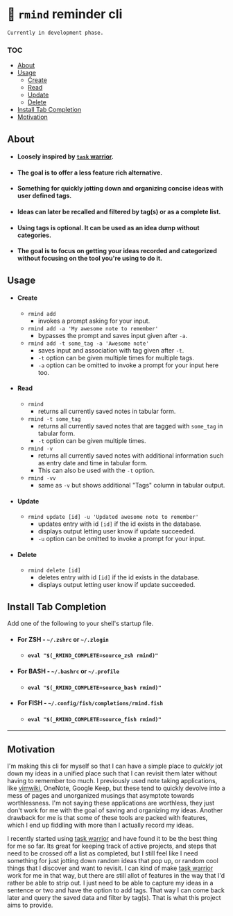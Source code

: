 # :ledger: `rmind` reminder cli

    Currently in development phase.

### TOC

-   [About](#about)
-   [Usage](#usage)
    -   [Create](#create)
    -   [Read](#read)
    -   [Update](#update)
    -   [Delete](#delete)
-   [Install Tab Completion](#install-tab-completion)
-   [Motivation](#motivation)

## About

-   #### Loosely inspired by [`task` warrior](https://github.com/GothenburgBitFactory/taskwarrior).

-   #### The goal is to offer a less feature rich alternative.

-   #### Something for quickly jotting down and organizing concise ideas with user defined tags.

-   #### Ideas can later be recalled and filtered by tag(s) or as a complete list.

-   #### Using tags is optional. It can be used as an idea dump without categories.

-   #### The goal is to focus on getting your ideas recorded and categorized without focusing on the tool you're using to do it.

## Usage

-   #### Create
    -   `rmind add`
        -   invokes a prompt asking for your input.
    -   `rmind add -a 'My awesome note to remember'`
        -   bypasses the prompt and saves input given after `-a`.
    -   `rmind add -t some_tag -a 'Awesome note'`
        -   saves input and association with tag given after `-t`.
        -   `-t` option can be given multiple times for multiple tags.
        -   `-a` option can be omitted to invoke a prompt for your input here too.
-   #### Read
    -   `rmind`
        -   returns all currently saved notes in tabular form.
    -   `rmind -t some_tag`
        -   returns all currently saved notes that are tagged with `some_tag` in tabular form.
        -   `-t` option can be given multiple times.
    -   `rmind -v`
        -   returns all currently saved notes with additional information such as entry date and time in tabular form.
        -   This can also be used with the `-t` option.
    -   `rmind -vv`
        -   same as `-v` but shows additional "Tags" column in tabular output.
-   #### Update
    -   `rmind update [id] -u 'Updated awesome note to remember'`
        -   updates entry with id `[id]` if the id exists in the database.
        -   displays output letting user know if update succeeded.
        -   `-u` option can be omitted to invoke a prompt for your input.
-   #### Delete
    -   `rmind delete [id]`
        -   deletes entry with id `[id]` if the id exists in the database.
        -   displays output letting user know if update succeeded.

## Install Tab Completion

Add one of the following to your shell's startup file.

<!-- eg. `~/.zlogin` or `~/.zshrc` for zsh, `~/.profile` or `~/.bashrc` for bash, and `~/.config/fish/completions/rmind.fish` for fish. -->

-   #### For ZSH - `~/.zshrc` or `~/.zlogin`
    -   #### `eval "$(_RMIND_COMPLETE=source_zsh rmind)"`
-   #### For BASH - `~/.bashrc` or `~/.profile`
    -   #### `eval "$(_RMIND_COMPLETE=source_bash rmind)"`
-   #### For FISH - `~/.config/fish/completions/rmind.fish`
    -   #### `eval "$(_RMIND_COMPLETE=source_fish rmind)"`

---

## Motivation

I'm making this cli for myself so that I can have a simple place to _quickly_
jot down my ideas in a unified place such that I can revisit them later
without having to remember too much. I previously used note taking
applications, like [vimwiki](https://github.com/vimwiki/vimwiki), OneNote,
Google Keep, but these tend to quickly devolve into a mess of pages and
unorganized musings that asymptote towards worthlessness. I'm not saying
these applications are worthless, they just don't work for me with the goal
of saving and organizing my ideas. Another drawback for me is that some of
these tools are packed with features, which I end up fiddling with more than
I actually record my ideas.

I recently started using [task
warrior](https://github.com/GothenburgBitFactory/taskwarrior) and have found
it to be the best thing for me so far. Its great for keeping track of active
projects, and steps that need to be crossed off a list as completed, but I
still feel like I need something for just jotting down random ideas that pop
up, or random cool things that I discover and want to revisit. I can kind of
make [task warrior](https://github.com/GothenburgBitFactory/taskwarrior) work
for me in that way, but there are still allot of features in the way that I'd
rather be able to strip out. I just need to be able to capture my ideas in a
sentence or two and have the option to add tags. That way
I can come back later and query the saved data and filter by tag(s). That is
what this project aims to provide.
